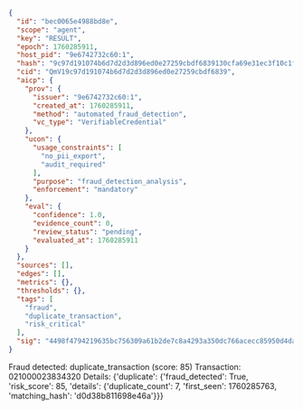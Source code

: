 ```json
{
  "id": "bec0065e4988bd8e",
  "scope": "agent",
  "key": "RESULT",
  "epoch": 1760285911,
  "host_pid": "9e6742732c60:1",
  "hash": "9c97d191074b6d7d2d3d896ed0e27259cbdf6839130cfa69e31ec3f10c1f087d",
  "cid": "QmV19c97d191074b6d7d2d3d896ed0e27259cbdf6839",
  "aicp": {
    "prov": {
      "issuer": "9e6742732c60:1",
      "created_at": 1760285911,
      "method": "automated_fraud_detection",
      "vc_type": "VerifiableCredential"
    },
    "ucon": {
      "usage_constraints": [
        "no_pii_export",
        "audit_required"
      ],
      "purpose": "fraud_detection_analysis",
      "enforcement": "mandatory"
    },
    "eval": {
      "confidence": 1.0,
      "evidence_count": 0,
      "review_status": "pending",
      "evaluated_at": 1760285911
    }
  },
  "sources": [],
  "edges": [],
  "metrics": {},
  "thresholds": {},
  "tags": [
    "fraud",
    "duplicate_transaction",
    "risk_critical"
  ],
  "sig": "4498f4794219635bc756309a61b2de7c8a4293a350dc766acecc85950d4daec6"
}
```

Fraud detected: duplicate_transaction (score: 85)
Transaction: 021000023834320
Details: {'duplicate': {'fraud_detected': True, 'risk_score': 85, 'details': {'duplicate_count': 7, 'first_seen': 1760285763, 'matching_hash': 'd0d38b811698e46a'}}}